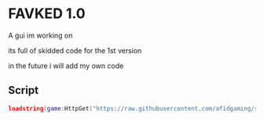 
# FAVKED 1.0

A gui im working on

its full of skidded code for the 1st version

 in the future i will add my own code













## Script
```lua
loadstring(game:HttpGet("https://raw.githubusercontent.com/afidgaming/scrieept/main/scrept.lua"))();

